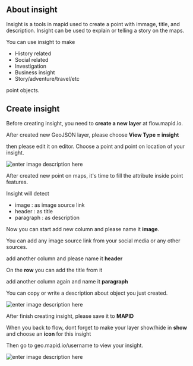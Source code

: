 ## About insight

Insight is a tools in mapid used to create a point with immage, title, and description. 
Insight can be used to explain or telling a story on the maps. 

You can use insight to make

- History related 
- Social related
- Investigation
- Business insight
- Story/adventure/travel/etc

point objects. 

## Create insight

Before creating insight, you need to **create a new layer** at flow.mapid.io. 

After created new GeoJSON layer, please choose **View Type = insight**

then please edit it on editor. Choose a point and point on location of your insight. 

![enter image description here](https://s3.amazonaws.com/docs.mapid.io/images/Screen+Shot+2018-09-17+at+12.02.39.png)

After created new point on maps, it's time to fill the attribute inside point features. 

Insight will detect 

- image     : as image source link
- header    : as title
- paragraph : as description

Now you can start add new column and please name it **image**.

You can add any image source link from your social media or any other sources. 

add another column and please name it **header**

On the **row** you can add the title from it

add another column again and name it **paragraph**

You can copy or write a description about object you just created.

![enter image description here](https://s3.amazonaws.com/docs.mapid.io/images/Screen+Shot+2018-09-17+at+12.04.34.png)

After finish creating insight, please save it to **MAPID**

When you back to flow, dont forget to make your layer show/hide in **show** and choose an **icon** for this insight

Then go to geo.mapid.io/username to view your insight. 

![enter image description here](https://s3.amazonaws.com/docs.mapid.io/images/Screen+Shot+2018-09-17+at+12.05.37.png)
